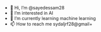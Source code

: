 - 👋 Hi, I’m @sayedessam28
- 👀 I’m interested in AI
- 🌱 I’m currently learning machine learning
- 📫 How to reach me sydaljrf28@gmail+


